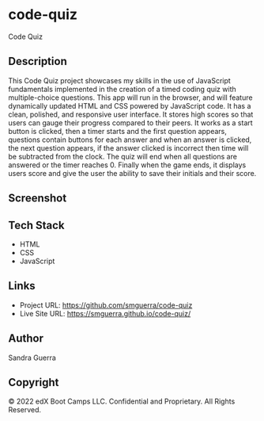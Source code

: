 # code-quiz


Code Quiz



## Description 


This Code Quiz project showcases my skills in the use of JavaScript fundamentals implemented in the creation of a timed coding quiz with multiple-choice questions. This app will run in the browser, and will feature dynamically updated HTML and CSS powered by JavaScript code. It has a clean, polished, and responsive user interface. It stores high scores so that users can gauge their progress compared to their peers. It works as a start button is clicked, then a timer starts and the first question appears, questions contain buttons for each answer and when an answer is clicked, the next question appears, if the answer clicked is incorrect then time will be subtracted from the clock. The quiz will end when all questions are answered or the timer reaches 0. Finally when the game ends, it displays users score and give the user the ability to save their initials and their score.



## Screenshot






## Tech Stack

- HTML
- CSS
- JavaScript


## Links

- Project URL:  https://github.com/smguerra/code-quiz
- Live Site URL:  https://smguerra.github.io/code-quiz/


## Author

Sandra Guerra


## Copyright

© 2022 edX Boot Camps LLC. Confidential and Proprietary. All Rights Reserved.
